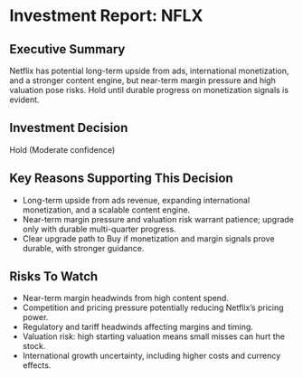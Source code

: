 # Investment Report: NFLX
## Executive Summary
Netflix has potential long-term upside from ads, international monetization, and a stronger content engine, but near-term margin pressure and high valuation pose risks. Hold until durable progress on monetization signals is evident.

## Investment Decision
Hold (Moderate confidence)

## Key Reasons Supporting This Decision
- Long-term upside from ads revenue, expanding international monetization, and a scalable content engine.
- Near-term margin pressure and valuation risk warrant patience; upgrade only with durable multi-quarter progress.
- Clear upgrade path to Buy if monetization and margin signals prove durable, with stronger guidance.

## Risks To Watch
- Near-term margin headwinds from high content spend.
- Competition and pricing pressure potentially reducing Netflix’s pricing power.
- Regulatory and tariff headwinds affecting margins and timing.
- Valuation risk: high starting valuation means small misses can hurt the stock.
- International growth uncertainty, including higher costs and currency effects.